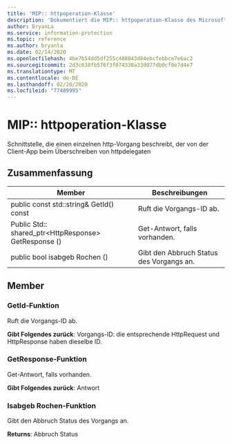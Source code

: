 ```yaml
---
title: 'MIP:: httpoperation-Klasse'
description: 'Dokumentiert die MIP:: httpoperation-Klasse des Microsoft Information Protection (MIP) SDK.'
author: BryanLa
ms.service: information-protection
ms.topic: reference
ms.author: bryanla
ms.date: 02/14/2020
ms.openlocfilehash: 4be7b54dd5df255c488043d84ebcfebbce7e6ac2
ms.sourcegitcommit: 2d3c638fb576f3f074330a33d077db0cf0e7d4e7
ms.translationtype: MT
ms.contentlocale: de-DE
ms.lasthandoff: 02/20/2020
ms.locfileid: "77489995"
---
```

# <a name="class-miphttpoperation"></a>MIP:: httpoperation-Klasse 
Schnittstelle, die einen einzelnen http-Vorgang beschreibt, der von der Client-App beim Überschreiben von httpdelegaten
  
## <a name="summary"></a>Zusammenfassung
 Member                        | Beschreibungen                                
--------------------------------|---------------------------------------------
public const std::string& GetId() const  |  Ruft die Vorgangs-ID ab.
Public Std:: shared_ptr\<HttpResponse\> GetResponse ()  |  Get-Antwort, falls vorhanden.
public bool isabgeb Rochen ()  |  Gibt den Abbruch Status des Vorgangs an.
  
## <a name="members"></a>Member
  
### <a name="getid-function"></a>GetId-Funktion
Ruft die Vorgangs-ID ab.

  
**Gibt Folgendes zurück**: Vorgangs-ID: die entsprechende HttpRequest und HttpResponse haben dieselbe ID.
  
### <a name="getresponse-function"></a>GetResponse-Funktion
Get-Antwort, falls vorhanden.

  
**Gibt Folgendes zurück**: Antwort
  
### <a name="iscancelled-function"></a>Isabgeb Rochen-Funktion
Gibt den Abbruch Status des Vorgangs an.

  
**Returns**: Abbruch Status